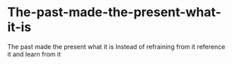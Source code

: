# The-past-made-the-present-what-it-is
The past made the present what it is Instead of refraining from it reference it and learn from it
